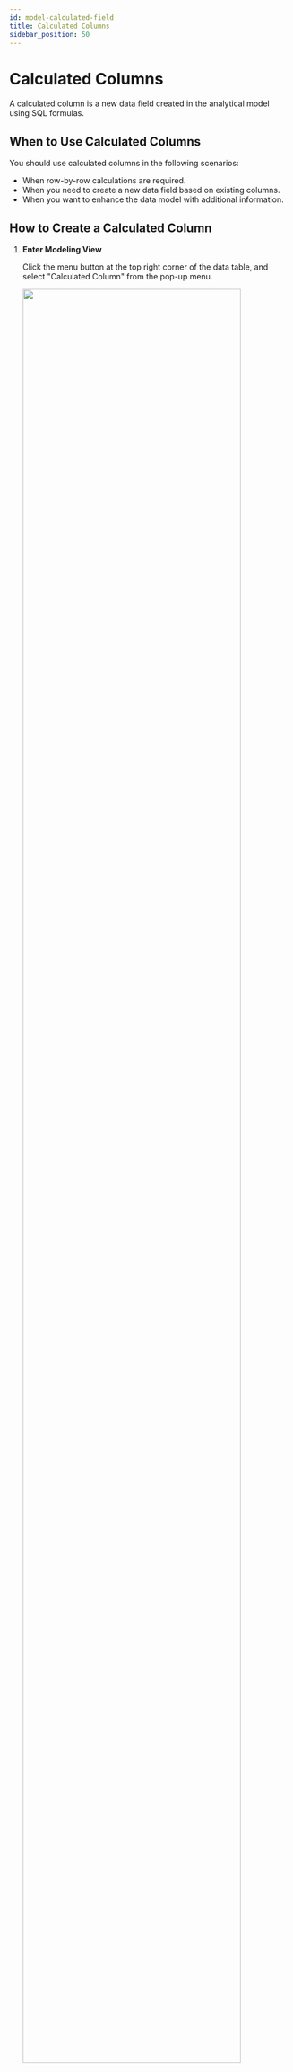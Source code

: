 ```yaml
---
id: model-calculated-field
title: Calculated Columns
sidebar_position: 50
---
```


# Calculated Columns

A calculated column is a new data field created in the analytical model using SQL formulas.

## When to Use Calculated Columns

You should use calculated columns in the following scenarios:

- When row-by-row calculations are required.
- When you need to create a new data field based on existing columns.
- When you want to enhance the data model with additional information.

## How to Create a Calculated Column

1. **Enter Modeling View**

   Click the menu button at the top right corner of the data table, and select "Calculated Column" from the pop-up menu.

   <div align="left"><img src="../../../../../static/img/en/datafor/model/1722590445679.png"  width="90%" /></div>

2. **Enter Column Name, Type, and SQL Expression**

   Enter the column name, type, and SQL expression. Once the validation is successful, click the `OK` button.

   <div align="left"><img src="../../../../../static/img/en/datafor/model/1722590871062.png"   width="60%" /></div>

3. **View the New Field in the Table**

   You will see a new field "Gross Profit" added to the `sales_fact` table.

   <div align="left"><img src="../../../../../static/img/en/datafor/model/1722590897012.png"   width="90%" /></div>

4. **Drag the Created Calculated Column into the Model**

   Drag the created calculated column "Gross Profit" into the model.

   <div align="left"><img src="../../../../../static/img/en/datafor/model/1722590931762.png"   width="90%" /></div>

5. **Use the Calculated Column in Reports**

   You can now use this calculated column in your reports.